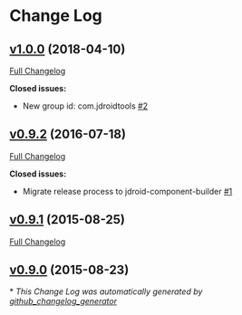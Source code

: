 # Change Log

## [v1.0.0](https://github.com/maxirosson/jdroid-gradle-timer-plugin/tree/v1.0.0) (2018-04-10)
[Full Changelog](https://github.com/maxirosson/jdroid-gradle-timer-plugin/compare/v0.9.2...v1.0.0)

**Closed issues:**

- New group id: com.jdroidtools [\#2](https://github.com/maxirosson/jdroid-gradle-timer-plugin/issues/2)

## [v0.9.2](https://github.com/maxirosson/jdroid-gradle-timer-plugin/tree/v0.9.2) (2016-07-18)
[Full Changelog](https://github.com/maxirosson/jdroid-gradle-timer-plugin/compare/v0.9.1...v0.9.2)

**Closed issues:**

- Migrate release process to jdroid-component-builder [\#1](https://github.com/maxirosson/jdroid-gradle-timer-plugin/issues/1)

## [v0.9.1](https://github.com/maxirosson/jdroid-gradle-timer-plugin/tree/v0.9.1) (2015-08-25)
[Full Changelog](https://github.com/maxirosson/jdroid-gradle-timer-plugin/compare/v0.9.0...v0.9.1)

## [v0.9.0](https://github.com/maxirosson/jdroid-gradle-timer-plugin/tree/v0.9.0) (2015-08-23)


\* *This Change Log was automatically generated by [github_changelog_generator](https://github.com/skywinder/Github-Changelog-Generator)*